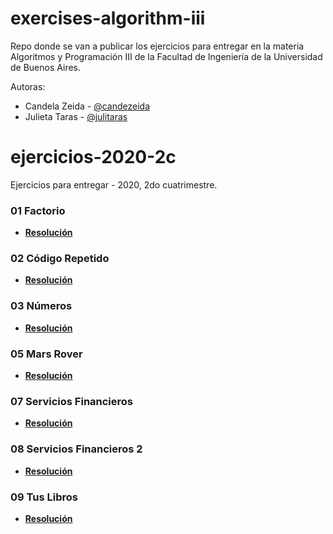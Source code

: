 # exercises-algorithm-iii

Repo donde se van a publicar los ejercicios para entregar en la materia Algoritmos y Programación III de la Facultad de Ingeniería de la Universidad de Buenos Aires.


Autoras: 
- Candela Zeida - [@candezeida](https://github.com/candezeida)
- Julieta Taras - [@julitaras](https://github.com/julitaras)

# ejercicios-2020-2c
Ejercicios para entregar - 2020, 2do cuatrimestre.

### 01 Factorio

- **[Resolución](https://github.com/julitaras/exercises-algorithm-iii/wiki/01---Factorio)**

### 02 Código Repetido

- **[Resolución](https://github.com/julitaras/exercises-algorithm-iii/wiki/02-C%C3%B3digo-repetido)**

### 03 Números

- **[Resolución](https://github.com/julitaras/exercises-algorithm-iii/wiki/03-N%C3%BAmeros)**

### 05 Mars Rover

- **[Resolución](https://github.com/julitaras/exercises-algorithm-iii/wiki/05-Mars-Rover)**

### 07 Servicios Financieros

- **[Resolución](https://github.com/julitaras/exercises-algorithm-iii/wiki/07-Servicios-Financieros)**


### 08 Servicios Financieros 2

- **[Resolución](https://github.com/julitaras/exercises-algorithm-iii/wiki/08-Servicios-Financieros-2)**

### 09 Tus Libros

- **[Resolución](https://github.com/julitaras/exercises-algorithm-iii/wiki/09-Tus-Libros)**
